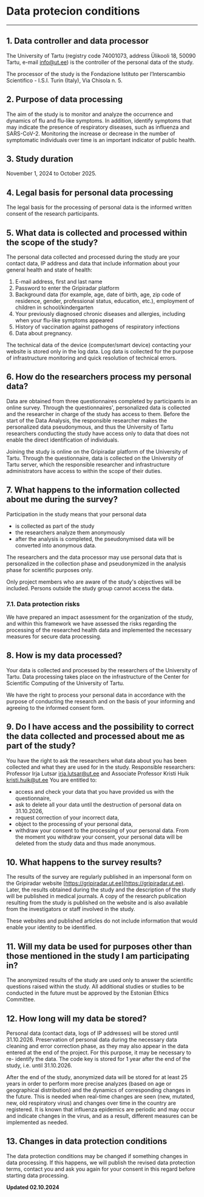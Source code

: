 # Data protecion conditions

---

## 1. Data controller and data processor

The University of Tartu (registry code 74001073, address Ülikooli 18, 50090 Tartu, e-mail info@ut.ee) is the controller of the personal data of the study.

The processor of the study is the Fondazione Istituto per l’Interscambio Scientifico - I.S.I. Turin (Italy), Via Chisola n. 5.

## 2. Purpose of data processing

The aim of the study is to monitor and analyze the occurrence and dynamics of flu and flu-like symptoms. 
In addition, identify symptoms that may indicate the presence of respiratory diseases, such as influenza 
and SARS-CoV-2. Monitoring the increase or decrease in the number of symptomatic individuals over time is an important indicator of public health.

## 3. Study duration

November 1, 2024 to October 2025.

## 4. Legal basis for personal data processing

The legal basis for the processing of personal data is the informed written consent of the research
participants.

## 5. What data is collected and processed within the scope of the study?

The personal data collected and processed during the study are your contact data, IP address and
data that include information about your general health and state of health:

1. E-mail address, first and last name
2. Password to enter the Gripiradar platform
3. Background data (for example, age, date of birth, age, zip code of residence, gender,
professional status, education, etc.), employment of children in school/kindergarten
4. Your previously diagnosed chronic diseases and allergies, including when your flu-like
symptoms appeared
5. History of vaccination against pathogens of respiratory infections
6. Data about pregnancy.

The technical data of the device (computer/smart device) contacting your website is stored only
in the log data. Log data is collected for the purpose of infrastructure monitoring and quick
resolution of technical errors.

## 6. How do the researchers process my personal data?

Data are obtained from three questionnaires completed by participants in an online survey.
Through the questionnaires&#39;, personalized data is collected and the researcher in charge of the
study has access to them. Before the start of the Data Analysis, the responsible researcher makes
the personalized data pseudonymous, and thus the University of Tartu researchers conducting the
study have access only to data that does not enable the direct identification of individuals.

Joining the study is online on the Gripiradar platform of the University of Tartu. Through the
questionnaire, data is collected on the University of Tartu server, which the responsible
researcher and infrastructure administrators have access to within the scope of their duties.

## 7. What happens to the information collected about me during the survey?

Participation in the study means that your personal data

- is collected as part of the study
- the researchers analyze them anonymously
- after the analysis is completed, the pseudonymised data will be converted into
anonymous data.

The researchers and the data processor may use personal data that is personalized in the
collection phase and pseudonymized in the analysis phase for scientific purposes only.

Only project members who are aware of the study&#39;s objectives will be included. Persons outside
the study group cannot access the data.

### 7.1. Data protection risks

We have prepared an impact assessment for the organization of the study, and within this
framework we have assessed the risks regarding the processing of the researched health data and
implemented the necessary measures for secure data processing.

## 8. How is my data processed?

Your data is collected and processed by the researchers of the University of Tartu. Data
processing takes place on the infrastructure of the Center for Scientific Computing of the
University of Tartu.

We have the right to process your personal data in accordance with the purpose of conducting
the research and on the basis of your informing and agreeing to the informed consent form.

## 9. Do I have access and the possibility to correct the data collected and processed about me as part of the study?

You have the right to ask the researchers what data about you has been collected and what they
are used for in the study. Responsible researchers: Professor Irja Lutsar irja.lutsar@ut.ee and
Associate Professor Kristi Huik kristi.huik@ut.ee
You are entitled to:

- access and check your data that you have provided us with the questionnaire,
- ask to delete all your data until the destruction of personal data on 31.10.2026,
- request correction of your incorrect data,
- object to the processing of your personal data,
- withdraw your consent to the processing of your personal data. From the moment you withdraw your consent, your personal data will be deleted from the study data and thus made anonymous.

## 10. What happens to the survey results?

The results of the survey are regularly published in an impersonal form on the Gripiradar website
[https://gripiradar.ut.ee](https://gripiradar.ut.ee). Later, the results obtained during the study and the description of
the study will be published in medical journals. A copy of the research publication resulting from
the study is published on the website and is also available from the investigators or staff involved
in the study.

These websites and published articles do not include information that would enable your identity
to be identified.

## 11. Will my data be used for purposes other than those mentioned in the study I am participating in?

The anonymized results of the study are used only to answer the scientific questions raised
within the study. All additional studies or studies to be conducted in the future must be approved
by the Estonian Ethics Committee.

## 12. How long will my data be stored?
Personal data (contact data, logs of IP addresses) will be stored until 31.10.2026. Preservation of
personal data during the necessary data cleaning and error correction phase, as they may also
appear in the data entered at the end of the project. For this purpose, it may be necessary to re-
identify the data. The code key is stored for 1 year after the end of the study, i.e. until
31.10.2026.

After the end of the study, anonymized data will be stored for at least 25 years in order to
perform more precise analyzes (based on age or geographical distribution) and the dynamics of
corresponding changes in the future. This is needed when real-time changes are seen (new,
mutated, new, old respiratory virus) and changes over time in the country are registered. It is
known that influenza epidemics are periodic and may occur and indicate changes in the virus,
and as a result, different measures can be implemented as needed.

## 13. Changes in data protection conditions

The data protection conditions may be changed if something changes in data processing. If this
happens, we will publish the revised data protection terms, contact you and ask you again for
your consent in this regard before starting data processing.

**Updated 02.10.2024**


